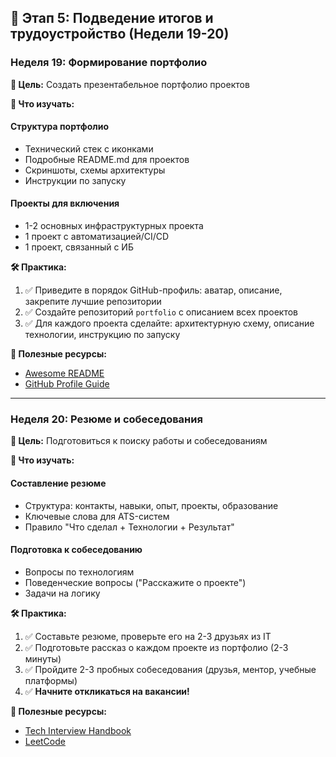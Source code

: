 ## 🎯 Этап 5: Подведение итогов и трудоустройство (Недели 19-20)

### Неделя 19: Формирование портфолио

**🎯 Цель:** Создать презентабельное портфолио проектов

**📖 Что изучать:**

#### Структура портфолио
- Технический стек с иконками
- Подробные README.md для проектов
- Скриншоты, схемы архитектуры
- Инструкции по запуску

#### Проекты для включения
- 1-2 основных инфраструктурных проекта
- 1 проект с автоматизацией/CI/CD
- 1 проект, связанный с ИБ

**🛠️ Практика:**
1. ✅ Приведите в порядок GitHub-профиль: аватар, описание, закрепите лучшие репозитории
2. ✅ Создайте репозиторий `portfolio` с описанием всех проектов
3. ✅ Для каждого проекта сделайте: архитектурную схему, описание технологии, инструкцию по запуску

**🔗 Полезные ресурсы:**
- [Awesome README](https://github.com/matiassingers/awesome-readme)
- [GitHub Profile Guide](https://docs.github.com/en/account-and-profile)

---

### Неделя 20: Резюме и собеседования

**🎯 Цель:** Подготовиться к поиску работы и собеседованиям

**📖 Что изучать:**

#### Составление резюме
- Структура: контакты, навыки, опыт, проекты, образование
- Ключевые слова для ATS-систем
- Правило "Что сделал + Технологии + Результат"

#### Подготовка к собеседованию
- Вопросы по технологиям
- Поведенческие вопросы ("Расскажите о проекте")
- Задачи на логику

**🛠️ Практика:**
1. ✅ Составьте резюме, проверьте его на 2-3 друзьях из IT
2. ✅ Подготовьте рассказ о каждом проекте из портфолио (2-3 минуты)
3. ✅ Пройдите 2-3 пробных собеседования (друзья, ментор, учебные платформы)
4. ✅ **Начните откликаться на вакансии!**

**🔗 Полезные ресурсы:**
- [Tech Interview Handbook](https://www.techinterviewhandbook.org/)
- [LeetCode](https://leetcode.com/)
